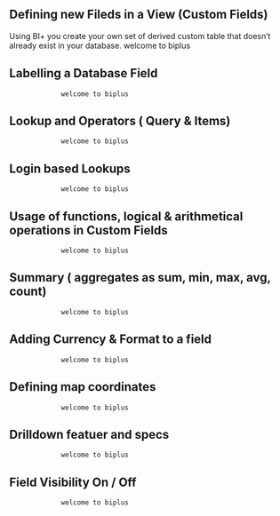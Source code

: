 ## Defining new Fileds in a View (Custom Fields)
Using BI+ you create your own set of derived custom table that doesn’t already exist in your database.
                 welcome to biplus

## Labelling a Database Field

                 welcome to biplus

## Lookup and Operators ( Query & Items)

                 welcome to biplus

## Login based Lookups

                 welcome to biplus

## Usage of functions, logical & arithmetical operations in Custom Fields

                 welcome to biplus

## Summary ( aggregates as sum, min, max, avg, count)

                 welcome to biplus

## Adding Currency & Format to a field

                 welcome to biplus

## Defining map coordinates

                 welcome to biplus

## Drilldown featuer and specs

                 welcome to biplus

## Field Visibility On / Off

                 welcome to biplus

<!--stackedit_data:
eyJoaXN0b3J5IjpbMTkyNzIxMzU0M119
-->